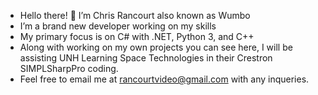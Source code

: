 - Hello there! 👋 I’m Chris Rancourt also known as Wumbo
- I’m a brand new developer working on my skills
- My primary focus is on C# with .NET, Python 3, and C++
- Along with working on my own projects you can see here, I will be assisting UNH Learning Space Technologies in their Crestron SIMPLSharpPro coding.
- Feel free to email me at rancourtvideo@gmail.com with any inqueries. 

<!---
iWumbo19/iWumbo19 is a ✨ special ✨ repository because its `README.md` (this file) appears on your GitHub profile.
You can click the Preview link to take a look at your changes.
--->
